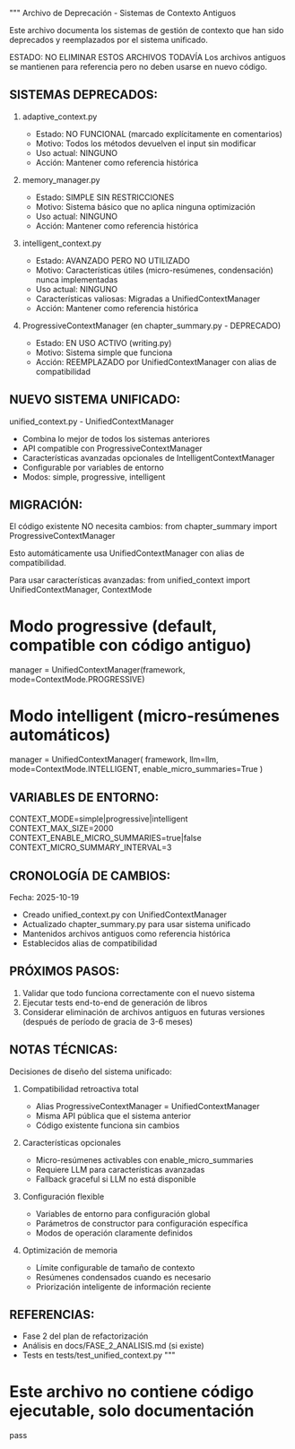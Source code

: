 """
Archivo de Deprecación - Sistemas de Contexto Antiguos

Este archivo documenta los sistemas de gestión de contexto que han sido
deprecados y reemplazados por el sistema unificado.

ESTADO: NO ELIMINAR ESTOS ARCHIVOS TODAVÍA
Los archivos antiguos se mantienen para referencia pero no deben usarse en nuevo código.

SISTEMAS DEPRECADOS:
--------------------

1. adaptive_context.py
   - Estado: NO FUNCIONAL (marcado explícitamente en comentarios)
   - Motivo: Todos los métodos devuelven el input sin modificar
   - Uso actual: NINGUNO
   - Acción: Mantener como referencia histórica

2. memory_manager.py
   - Estado: SIMPLE SIN RESTRICCIONES
   - Motivo: Sistema básico que no aplica ninguna optimización
   - Uso actual: NINGUNO
   - Acción: Mantener como referencia histórica

3. intelligent_context.py
   - Estado: AVANZADO PERO NO UTILIZADO
   - Motivo: Características útiles (micro-resúmenes, condensación) nunca implementadas
   - Uso actual: NINGUNO
   - Características valiosas: Migradas a UnifiedContextManager
   - Acción: Mantener como referencia histórica

4. ProgressiveContextManager (en chapter_summary.py - DEPRECADO)
   - Estado: EN USO ACTIVO (writing.py)
   - Motivo: Sistema simple que funciona
   - Acción: REEMPLAZADO por UnifiedContextManager con alias de compatibilidad

NUEVO SISTEMA UNIFICADO:
-------------------------

unified_context.py - UnifiedContextManager
   - Combina lo mejor de todos los sistemas anteriores
   - API compatible con ProgressiveContextManager
   - Características avanzadas opcionales de IntelligentContextManager
   - Configurable por variables de entorno
   - Modos: simple, progressive, intelligent

MIGRACIÓN:
----------

El código existente NO necesita cambios:
   from chapter_summary import ProgressiveContextManager
   
Esto automáticamente usa UnifiedContextManager con alias de compatibilidad.

Para usar características avanzadas:
   from unified_context import UnifiedContextManager, ContextMode
   
   # Modo progressive (default, compatible con código antiguo)
   manager = UnifiedContextManager(framework, mode=ContextMode.PROGRESSIVE)
   
   # Modo intelligent (micro-resúmenes automáticos)
   manager = UnifiedContextManager(
       framework, 
       llm=llm,
       mode=ContextMode.INTELLIGENT,
       enable_micro_summaries=True
   )

VARIABLES DE ENTORNO:
---------------------

CONTEXT_MODE=simple|progressive|intelligent
CONTEXT_MAX_SIZE=2000
CONTEXT_ENABLE_MICRO_SUMMARIES=true|false
CONTEXT_MICRO_SUMMARY_INTERVAL=3

CRONOLOGÍA DE CAMBIOS:
----------------------

Fecha: 2025-10-19
- Creado unified_context.py con UnifiedContextManager
- Actualizado chapter_summary.py para usar sistema unificado
- Mantenidos archivos antiguos como referencia histórica
- Establecidos alias de compatibilidad

PRÓXIMOS PASOS:
---------------

1. Validar que todo funciona correctamente con el nuevo sistema
2. Ejecutar tests end-to-end de generación de libros
3. Considerar eliminación de archivos antiguos en futuras versiones
   (después de período de gracia de 3-6 meses)

NOTAS TÉCNICAS:
---------------

Decisiones de diseño del sistema unificado:

1. Compatibilidad retroactiva total
   - Alias ProgressiveContextManager = UnifiedContextManager
   - Misma API pública que el sistema anterior
   - Código existente funciona sin cambios

2. Características opcionales
   - Micro-resúmenes activables con enable_micro_summaries
   - Requiere LLM para características avanzadas
   - Fallback graceful si LLM no está disponible

3. Configuración flexible
   - Variables de entorno para configuración global
   - Parámetros de constructor para configuración específica
   - Modos de operación claramente definidos

4. Optimización de memoria
   - Límite configurable de tamaño de contexto
   - Resúmenes condensados cuando es necesario
   - Priorización inteligente de información reciente

REFERENCIAS:
------------

- Fase 2 del plan de refactorización
- Análisis en docs/FASE_2_ANALISIS.md (si existe)
- Tests en tests/test_unified_context.py
"""

# Este archivo no contiene código ejecutable, solo documentación
pass
